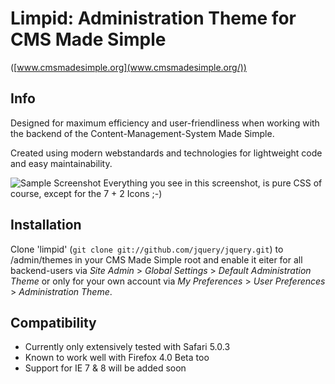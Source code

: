 # Limpid: Administration Theme for CMS Made Simple
([www.cmsmadesimple.org](www.cmsmadesimple.org/))

## Info
Designed for maximum efficiency and user-friendliness when working with the backend of the Content-Management-System Made Simple.

Created using modern webstandards and technologies for lightweight code and easy maintainability.

![Sample Screenshot](http://stuff.imeos.com/limpid1.0-preview.png)
Everything you see in this screenshot, is pure CSS of course, except for the 7 + 2 Icons ;-)

## Installation

Clone 'limpid' (`git clone git://github.com/jquery/jquery.git`) to /admin/themes in your CMS Made Simple root and enable it eiter for all backend-users via *Site Admin* > *Global Settings* > *Default Administration Theme* or only for your own account via *My Preferences* > *User Preferences* > *Administration Theme*.

## Compatibility

- Currently only extensively tested with Safari 5.0.3
- Known to work well with Firefox 4.0 Beta too
- Support for IE 7 & 8 will be added soon
